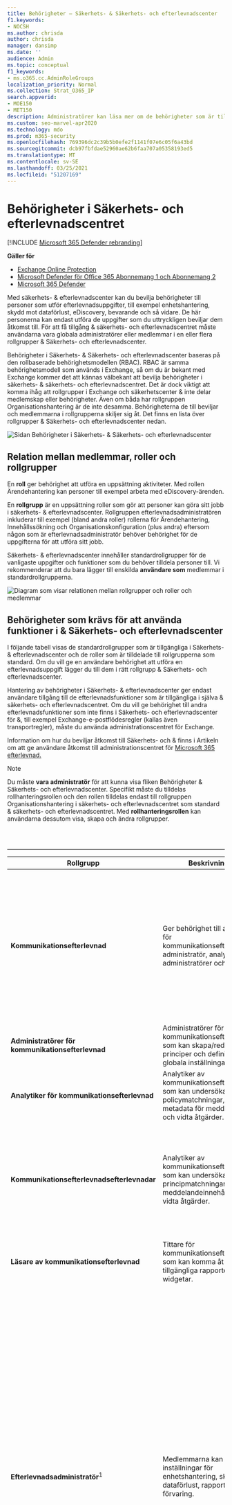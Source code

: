 ```yaml
---
title: Behörigheter – Säkerhets- & Säkerhets- och efterlevnadscenter
f1.keywords:
- NOCSH
ms.author: chrisda
author: chrisda
manager: dansimp
ms.date: ''
audience: Admin
ms.topic: conceptual
f1_keywords:
- ms.o365.cc.AdminRoleGroups
localization_priority: Normal
ms.collection: Strat_O365_IP
search.appverid:
- MOE150
- MET150
description: Administratörer kan läsa mer om de behörigheter som är tillgängliga i Säkerhets- & kompatibilitetscenter i Microsoft 365.
ms.custom: seo-marvel-apr2020
ms.technology: mdo
ms.prod: m365-security
ms.openlocfilehash: 769396dc2c39b5b0efe2f1141f07e6c05f6a43bd
ms.sourcegitcommit: dcb97fbfdae52960ae62b6faa707a05358193ed5
ms.translationtype: MT
ms.contentlocale: sv-SE
ms.lasthandoff: 03/25/2021
ms.locfileid: "51207169"
---
```

# <a name="permissions-in-the-security--compliance-center"></a>Behörigheter i Säkerhets- och efterlevnadscentret

[!INCLUDE [Microsoft 365 Defender rebranding](../includes/microsoft-defender-for-office.md)]

**Gäller för**
- [Exchange Online Protection](exchange-online-protection-overview.md)
- [Microsoft Defender för Office 365 Abonnemang 1 och Abonnemang 2](defender-for-office-365.md)
- [Microsoft 365 Defender](../defender/microsoft-365-defender.md)

Med säkerhets- & efterlevnadscenter kan du bevilja behörigheter till personer som utför efterlevnadsuppgifter, till exempel enhetshantering, skydd mot dataförlust, eDiscovery, bevarande och så vidare. De här personerna kan endast utföra de uppgifter som du uttryckligen beviljar dem åtkomst till. För att få tillgång & säkerhets- och efterlevnadscentret måste användarna vara globala administratörer eller medlemmar i en eller flera rollgrupper & Säkerhets- och efterlevnadscenter.

Behörigheter i Säkerhets- & Säkerhets- och efterlevnadscenter baseras på den rollbaserade behörighetsmodellen (RBAC). RBAC är samma behörighetsmodell som används i Exchange, så om du är bekant med Exchange kommer det att kännas välbekant att bevilja behörigheter i säkerhets- & säkerhets- och efterlevnadscentret. Det är dock viktigt att komma ihåg att rollgrupper i Exchange och säkerhetscenter & inte delar medlemskap eller behörigheter. Även om båda har rollgruppen Organisationshantering är de inte desamma. Behörigheterna de till beviljar och medlemmarna i rollgrupperna skiljer sig åt. Det finns en lista över rollgrupper & Säkerhets- och efterlevnadscenter nedan.

![Sidan Behörigheter i Säkerhets- & Säkerhets- och efterlevnadscenter](../../media/992c20ca-e82e-497c-9c8d-6fab212deb80.png)

## <a name="relationship-of-members-roles-and-role-groups"></a>Relation mellan medlemmar, roller och rollgrupper

En **roll** ger behörighet att utföra en uppsättning aktiviteter. Med rollen Ärendehantering kan personer till exempel arbeta med eDiscovery-ärenden.

En **rollgrupp** är en uppsättning roller som gör att personer kan göra sitt jobb i säkerhets- & efterlevnadscenter. Rollgruppen efterlevnadsadministratören inkluderar till exempel (bland andra roller) rollerna för Ärendehantering, Innehållssökning och Organisationskonfiguration (plus andra) eftersom någon som är efterlevnadsadministratör behöver behörighet för de uppgifterna för att utföra sitt jobb.

Säkerhets- & efterlevnadscenter innehåller standardrollgrupper för de vanligaste uppgifter och funktioner som du behöver tilldela personer till. Vi rekommenderar att du bara lägger till enskilda **användare som** medlemmar i standardrollgrupperna.

![Diagram som visar relationen mellan rollgrupper och roller och medlemmar](../../media/2a16d200-968c-4755-98ec-f1862d58cb8b.png)

## <a name="permissions-needed-to-use-features-in-the-security--compliance-center"></a>Behörigheter som krävs för att använda funktioner i & Säkerhets- och efterlevnadscenter

I följande tabell visas de standardrollgrupper som är tillgängliga i Säkerhets- & efterlevnadscenter och de roller som är tilldelade till rollgrupperna som standard. Om du vill ge en användare behörighet att utföra en efterlevnadsuppgift lägger du till dem i rätt rollgrupp & Säkerhets- och efterlevnadscenter.

Hantering av behörigheter i Säkerhets- & efterlevnadscenter ger endast användare tillgång till de efterlevnadsfunktioner som är tillgängliga i själva & säkerhets- och efterlevnadscentret. Om du vill ge behörighet till andra efterlevnadsfunktioner som inte finns i Säkerhets- och efterlevnadscenter för &, till exempel Exchange-e-postflödesregler (kallas även transportregler), måste du använda administrationscentret för Exchange.

Information om hur du beviljar åtkomst till Säkerhets- och & finns i Artikeln om att ge användare åtkomst till administrationscentret för [Microsoft 365 efterlevnad.](grant-access-to-the-security-and-compliance-center.md)

> [!NOTE]
> Du måste **vara administratör** för att kunna visa fliken Behörigheter & Säkerhets- och efterlevnadscenter. Specifikt måste du tilldelas rollhanteringsrollen och den rollen  tilldelas endast till rollgruppen Organisationshantering i säkerhets- och efterlevnadscentret som standard & säkerhets- och efterlevnadscentret.  Med **rollhanteringsrollen** kan användarna dessutom visa, skapa och ändra rollgrupper.

<br><br>

****

|Rollgrupp|Beskrivning|Tilldelade standardroller|
|---|---|---|
|**Kommunikationsefterlevnad**|Ger behörighet till alla roller för kommunikationsefterlevnad: administratör, analytiker, administratörer och tittare.|Ärendehantering <p> Admin för kommunikationsefterlevnad <p> Analys av kommunikationsefterlevnad <p> Case Management för kommunikationsefterlevnad <p> Undersökning av kommunikationsefterlevnad <p> Visningsprogram för kommunikationsefterlevnad <p> Dataklassificeringsfeedbackleverantör <p> View-Only case|
|**Administratörer för kommunikationsefterlevnad**|Administratörer för kommunikationsefterlevnad som kan skapa/redigera principer och definiera globala inställningar.|Admin för kommunikationsefterlevnad <p> Case Management för kommunikationsefterlevnad|
|**Analytiker för kommunikationsefterlevnad**|Analytiker av kommunikationsefterlevnad som kan undersöka policymatchningar, visa metadata för meddelanden och vidta åtgärder.|Analys av kommunikationsefterlevnad <p> Case Management för kommunikationsefterlevnad|
|**Kommunikationsefterlevnadsefterlevnadar**|Analytiker av kommunikationsefterlevnad som kan undersöka principmatchningar, visa meddelandeinnehåll och vidta åtgärder.|Ärendehantering <p> Analys av kommunikationsefterlevnad <p> Case Management för kommunikationsefterlevnad <p> Undersökning av kommunikationsefterlevnad <p> Dataklassificeringsfeedbackleverantör <p> View-Only case|
|**Läsare av kommunikationsefterlevnad**|Tittare för kommunikationsefterlevnad som kan komma åt tillgängliga rapporter och widgetar.|Case Management för kommunikationsefterlevnad <p> Visningsprogram för kommunikationsefterlevnad|
|**Efterlevnadsadministratör**<sup>1</sup>|Medlemmarna kan hantera inställningar för enhetshantering, skydd mot dataförlust, rapporter och förvaring.|Ärendehantering <p> Efterlevnadsadministratör <p> Efterlevnadssökning <p> Dataklassificeringsfeedbackleverantör <p> Granskare för dataklassificeringsfeedback <p> Enhetshantering <p> Dispositionshantering <p> DLP-efterlevnadshantering <p> Håll ned <p> IB-efterlevnadshantering <p> Hantera aviseringar <p> Organisationskonfiguration <p> RecordManagement <p> Bevarandehantering <p> View-Only granskningsloggar <p> View-Only case <p> View-Only enhetshantering <p> View-Only DLP-efterlevnadshantering <p> View-Only IB-efterlevnadshantering <p> View-Only Hantera aviseringar <p> View-Only mottagare <p> View-Only posthantering <p> View-Only med bevarandehantering|
|**Dataadministratör för efterlevnad**|Medlemmarna kan hantera inställningar för enhetshantering, dataskydd, skydd mot dataförlust, rapporter och förvaring.|Efterlevnadsadministratör <p> Efterlevnadssökning <p> Enhetshantering <p> DLP-efterlevnadshantering <p> Dispositionshantering <p> IB-efterlevnadshantering <p> Hantera aviseringar <p> Organisationskonfiguration <p> RecordManagement <p> Bevarandehantering <p> Administratör för känslighetsetikett <p> View-Only granskningsloggar <p> View-Only enhetshantering <p> View-Only DLP-efterlevnadshantering <p> View-Only IB-efterlevnadshantering <p> View-Only Hantera aviseringar <p> View-Only mottagare <p> View-Only posthantering <p> View-Only med bevarandehantering|
|**Efterlevnadshanterarens administratörer**|Hantera skapande och ändring av mallar.|Efterlevnadshanteraren – administration <p> Utvärdering av Efterlevnadshanteraren <p> Bidrag till Efterlevnadshanteraren <p> Efterlevnadshanteraren Läsare|
|**Utvärderare i Efterlevnadshanteraren**|Skapa utvärderingar, implementera förbättringsåtgärder och uppdatera teststatus för förbättringsåtgärder.|Utvärdering av Efterlevnadshanteraren <p> Bidrag till Efterlevnadshanteraren <p> Efterlevnadshanteraren Läsare|
|**Deltagare i Efterlevnadshanteraren**|Skapa utvärderingar och utför arbete för att implementera förbättringsåtgärder.|Bidrag till Efterlevnadshanteraren <p> Efterlevnadshanteraren Läsare|
|**Läsare av Efterlevnadshanteraren**|Visa allt innehåll i Efterlevnadshanteraren utom administratörsfunktioner.|Efterlevnadshanteraren Läsare|
|**Innehållsvisningsprogram för Innehållsutforskaren**|Visa innehållsfilerna i Innehållsutforskaren.|Visningsprogram för dataklassificeringsinnehåll|
|**Visningsprogram för listor i Innehållsutforskaren**|Visa alla objekt i Innehållsutforskaren endast i listformat.|Visningsprogram för dataklassificeringslista|
|**eDiscovery Manager**|Medlemmar kan utföra sökningar och platsplatser i postlådor, SharePoint Online-webbplatser och OneDrive för företag-platser. Medlemmar kan också skapa och hantera eDiscovery-ärenden, lägga till och ta bort medlemmar i ett ärende, skapa och redigera innehållssökningar kopplade till ett ärende samt komma åt ärendedata i Avancerad eDiscovery. <p> En eDiscovery-administratör är medlem i rollgruppen för eDiscovery-hanteraren som har tilldelats ytterligare behörigheter. Förutom de uppgifter som en eDiscovery-hanterare kan utföra kan en eDiscovery-administratör:<ul><li>Visa alla eDiscovery-ärenden i organisationen.</li><li>Hantera alla eDiscovery-fall när de har lagt till sig själva som medlem i ärendet.</li></ul> <p> Den primära skillnaden mellan en eDiscovery-hanterare och en eDiscovery-administratör är att en eDiscovery-administratör kan komma åt alla fall som visas på sidan **eDiscovery-ärenden** i säkerhets- och &-efterlevnadscentret. En eDiscovery-hanterare kan bara komma åt de ärenden de skapat eller de fall där de är medlemmar. Mer information om hur du gör en användare till eDiscovery-administratör finns i Tilldela [eDiscovery-behörigheter](../../compliance/assign-ediscovery-permissions.md)i säkerhets- & efterlevnadscenter.|Ärendehantering <p> Kommunikation <p> Efterlevnadssökning <p> Insikare <p> Exportera <p> Håll ned <p> Förhandsgranska <p> Granska <p> RMS-dekryptera|
|**Global läsare**|Medlemmar har skrivskyddade åtkomst till rapporter, aviseringar och kan se alla konfigurationer och inställningar.<p> Den största skillnaden mellan Global Reader och Säkerhetsläsare är att en global läsare kan komma åt **konfiguration och inställningar.**|Säkerhetsläsare <p> Känslighetsetikettläsare <p> Vyn Tjänstgranskning <p> View-Only granskningsloggar <p> View-Only enhetshantering <p> View-Only DLP-efterlevnadshantering <p> View-Only IB-efterlevnadshantering <p> View-Only Hantera aviseringar <p> View-Only mottagare <p> View-Only posthantering <p> View-Only med bevarandehantering|
|**Insider-riskhantering**|Använd den här rollgruppen för att hantera insider-riskhantering för organisationen i en enda grupp. Genom att lägga till alla användarkonton för angivna administratörer, analytiker och administratörer kan du konfigurera behörigheter för Insider-riskhantering i en enda grupp. Den här rollgruppen innehåller alla behörighetsroller för Insider-riskhantering. Det här är det enklaste sättet att snabbt komma igång med insider-riskhantering. Det passar bra för organisationer som inte behöver separata behörigheter som definierats för olika användargrupper.|Ärendehantering <p> Insider-riskhanteringsadministratör <p> Insider-riskhanteringsanalys <p> Insider-undersökning av riskhantering <p> View-Only case|
|**Insider-riskhanteringsadministratörer**|Använd den här rollgruppen när du först konfigurerar Insider-riskhantering och senare för att dela upp Insider-riskadministratörer i en definierad grupp. Användare i den här rollgruppen kan skapa, läsa, uppdatera och ta bort principer för insider-riskhantering, globala inställningar och rollgruppstilldelningar.|Ärendehantering <p> Insider-riskhanteringsadministratör <p> View-Only case|
|**Analytiker för hantering av interna risker**|Använd den här gruppen för att tilldela behörigheter till användare som fungerar som insider-riskfallsanalytiker. Användare i den här rollgruppen har åtkomst till alla varningar och mallar för insider-riskhantering, ärenden och meddelanden. De kan inte komma åt Innehållsutforskaren med insiderrisk.|Ärendehantering <p> Insider-riskhanteringsanalys <p> View-Only case|
|**Insider-riskhanteringsgranskningar**|Granskare av Insider-riskhantering som kan visa granskningsloggar för åtgärder som utförts av analytiker, administratörer och administratörer.|Granskning av Insider-riskhantering|
|**Utredare för hantering av interna risker**|Använd den här gruppen för att tilldela behörigheter till användare som ska agera som insider-riskgruppsbehörigheter. Användare i den här rollgruppen kan komma åt alla varningar för insider-riskhantering, ärenden, meddelandemallar och Innehållsutforskaren för alla fall.|Ärendehantering <p> Insider-undersökning av riskhantering <p> View-Only case|
|**IRM-deltagare**|Den här rollgruppen är synlig, men används endast av bakgrundstjänster.|Permanent bidrag till Insider-riskhantering <p> Temporärt bidrag till Insider-riskhantering|
|**MailFlow-administratör**|Medlemmarna kan övervaka och visa information om e-postflödet och rapporter i Säkerhets- & efterlevnadscenter. Globala administratörer kan lägga till vanliga användare i den här gruppen, men om användaren inte är medlem i Exchange-administratörsgruppen har användaren inte åtkomst till Exchange-administratörsrelaterade uppgifter.|View-Only mottagare|
|**Organisationshantering**<sup>1</sup>|Medlemmar kan kontrollera behörigheter för åtkomst till funktioner i Säkerhets- och efterlevnadscenter för & och även hantera inställningar för enhetshantering, skydd mot dataförlust, rapporter och bevarande. <p> Användare som inte är globala administratörer måste vara Exchange-administratörer för att kunna se och vidta åtgärder på enheter som hanteras av Basic Mobility and Security för Microsoft 365 (tidigare kallat Hantering av mobila enheter eller MDM). <p> Globala administratörer läggs automatiskt till som medlemmar i den här rollgruppen.|Granskningsloggar <p> Ärendehantering <p> Efterlevnadsadministratör <p> Efterlevnadssökning <p> Enhetshantering <p> DLP-efterlevnadshantering <p> Håll ned <p> IB-efterlevnadshantering <p> Hantera aviseringar <p> Organisationskonfiguration <p> Karantän <p> RecordManagement <p> Bevarandehantering <p> Rollhantering <p> Sök och rensa <p> Säkerhetsadministratör <p> Säkerhetsläsare <p> Administratör för känslighetsetikett <p> Känslighetsetikettläsare <p> Vyn Tjänstgranskning <p> Tagga deltagare <p> Kodhanteraren <p> Taggläsare <p> View-Only granskningsloggar <p> View-Only enhetshantering <p> View-Only DLP-efterlevnadshantering <p> View-Only IB-efterlevnadshantering <p> View-Only case <p> View-Only Hantera aviseringar <p> View-Only mottagare <p> View-Only posthantering <p> View-Only med bevarandehantering|
|**Karantänadministratör**|Medlemmar kan komma åt alla åtgärder i karantän. Mer information finns i [Hantera meddelanden i karantän och filer som administratör i EOP](manage-quarantined-messages-and-files.md)|Karantän|
|**Hantering av arkivhandlingar**|Medlemmar kan konfigurera alla aspekter av hantering av arkivhandlingar, inklusive bevarandeetiketter och dispositionsgranskningar.|Dispositionshantering <p> RecordManagement <p> Bevarandehantering|
|**Granskare**|Medlemmar kan komma åt granskningsuppsättningar i [Advanced eDiscovery-ärenden.](../../compliance/overview-ediscovery-20.md) Medlemmar i den här rollgruppen kan visa och öppna listan över ärenden på sidan **eDiscovery > Advanced** i Microsoft 365 efterlevnadscenter som de är medlemmar i. När användaren har åtkomst till ett Avancerat eDiscovery-ärende kan de välja Granska-uppsättningar **för** åtkomst till ärendedata. Med den här rollen kan användaren inte förhandsgranska resultatet av en sökning i en samling som är kopplad till ärendet eller utföra andra åtgärder för sökning eller ärendehantering. Medlemmar i den här rollgruppen kan bara komma åt data i en granskningsuppsättning.|Granska|
|**Säkerhetsadministratör**|Medlemmar har åtkomst till ett antal säkerhetsfunktioner i Identity Protection Center, Privileged Identity Management, Övervaka Microsoft 365-tjänstens hälsa och säkerhets- och & efterlevnadscenter. <p> Som standard verkar den här rollgruppen inte ha några medlemmar. Rollen Säkerhetsadministratör från Azure Active Directory tilldelas dock den här rollgruppen. Den här rollgruppen ärver därför funktionerna och medlemskapet för rollen Säkerhetsadministratör från Azure Active Directory. <p> Om du vill hantera behörigheter centralt lägger du till och tar bort gruppmedlemmar i administrationscentret för Azure Active Directory. Mer information finns i Behörigheter [för administratörsroller i Azure Active Directory.](/azure/active-directory/users-groups-roles/directory-assign-admin-roles) Om du redigerar den här rollgruppen i Säkerhets- & efterlevnadscenter (medlemskap eller roller) gäller de ändringarna endast för Säkerhets- & efterlevnadscenter och inte för några andra tjänster. <p> Den här rollgruppen innehåller alla skrivskyddade behörigheter för rollen Säkerhetsläsare, plus ett antal ytterligare administrativa behörigheter för samma tjänster: Azure Information Protection, Identity Protection Center, Privileged Identity Management, Övervaka Microsoft 365-tjänstens hälsa och säkerhets- och & efterlevnadscenter.|Granskningsloggar <p> Enhetshantering <p> DLP-efterlevnadshantering <p> IB-efterlevnadshantering <p> Hantera aviseringar <p> Karantän <p> Säkerhetsadministratör <p> Administratör för känslighetsetikett <p> Tagga deltagare <p> Kodhanteraren <p> Taggläsare <p> View-Only granskningsloggar <p> View-Only enhetshantering <p> View-Only DLP-efterlevnadshantering <p> View-Only IB-efterlevnadshantering <p> View-Only Hantera aviseringar|
|**Säkerhetsoperatör**|Medlemmar kan hantera säkerhetsvarningar och även visa rapporter och inställningar för säkerhetsfunktioner.|Efterlevnadssökning <p> Hantera aviseringar <p> Säkerhetsläsare <p> Tagga deltagare <p> Taggläsare <p> View-Only granskningsloggar <p> View-Only enhetshantering <p> View-Only DLP-efterlevnadshantering <p> View-Only IB-efterlevnadshantering <p> View-Only Hantera aviseringar|
|**Säkerhetsläsare**|Medlemmar har skrivskyddad åtkomst till ett antal säkerhetsfunktioner i Identity Protection Center, Privileged Identity Management, Övervaka Microsoft 365-tjänstens hälsa och säkerhets- & efterlevnadscenter. <p> Som standard verkar den här rollgruppen inte ha några medlemmar. Men rollen Säkerhetsläsare från Azure Active Directory tilldelas till den här rollgruppen. Den här rollgruppen ärver därför funktionerna och medlemskapet för rollen Säkerhetsläsare från Azure Active Directory. <p> Om du vill hantera behörigheter centralt lägger du till och tar bort gruppmedlemmar i administrationscentret för Azure Active Directory. Mer information finns i Behörigheter [för administratörsroller i Azure Active Directory.](/azure/active-directory/users-groups-roles/directory-assign-admin-roles) Om du redigerar den här rollgruppen i Säkerhets- & efterlevnadscenter (medlemskap eller roller) gäller de ändringarna endast för Säkerhets- & efterlevnadscenter och inte för några andra tjänster.|Säkerhetsläsare <p> Känslighetsetikettläsare <p> Taggläsare <p> View-Only enhetshantering <p> View-Only DLP-efterlevnadshantering <p> View-Only IB-efterlevnadshantering <p> View-Only Hantera aviseringar|
|**Tjänstgranskningsanvändare**|Medlemmarna kan komma åt avsnittet Tjänstgranskning i Säkerhets- & Efterlevnadscenter. Tjänstgranskning tillhandahåller rapporter och dokument som beskriver Microsofts säkerhetsrutiner för kunddata som lagras i Microsoft 365. Den tillhandahåller även granskningsrapporter från oberoende tredje part om Microsoft 365. Mer information finns i [Tjänstgranskning i Säkerhets- & Efterlevnadscenter.](../../compliance/service-assurance.md)|Vyn Tjänstgranskning|
|**Övervakande granskning**|Medlemmarna kan skapa och hantera de principer som definierar vilken kommunikation som ska granskas i en organisation. Mer information finns i Konfigurera [principer för kommunikationsefterlevnad för din organisation.](../../compliance/communication-compliance-configure.md)|Övervakande granskningsadministratör|
|

> [!NOTE]
> <sup>1</sup> Den här rollgruppen tilldelar inte medlemmar de behörigheter som krävs för att söka i granskningsloggen eller för att använda rapporter som kan innehålla Exchange-data, till exempel DLP- eller Defender för Office 365-rapporter. En användare måste ha tilldelats behörigheter i Exchange Online för att kunna söka i granskningsloggen eller visa alla rapporter. Det beror på att den underliggande cmdleten som används för att söka i granskningsloggen är en Exchange Online-cmdlet. Globala administratörer kan söka i granskningsloggen och visa alla rapporter eftersom de läggs till automatiskt som medlemmar i rollgruppen Organisationshantering i Exchange Online. Mer information finns i [Söka i granskningsloggen i Säkerhets- & efterlevnadscenter.](../../compliance/search-the-audit-log-in-security-and-compliance.md)

## <a name="roles-in-the-security--compliance-center"></a>Roller i Säkerhets- & Efterlevnadscenter

I följande tabell visas de tillgängliga rollerna och rollgrupperna som de är tilldelade till som standard.

Observera att följande roller inte är tilldelade till rollgruppen Organisationshantering som standard:

- Attack Simulator Admin
- Attack Den här nyttolastförfattaren
- Kommunikation
- Admin för kommunikationsefterlevnad
- Analys av kommunikationsefterlevnad
- Case Management för kommunikationsefterlevnad
- Undersökning av kommunikationsefterlevnad
- Visningsprogram för kommunikationsefterlevnad
- Efterlevnadshanteraren – administration
- Utvärdering av Efterlevnadshanteraren
- Bidrag till Efterlevnadshanteraren
- Efterlevnadshanteraren Läsare
- Insikare
- Visningsprogram för dataklassificeringsinnehåll
- Dataklassificeringsfeedbackleverantör
- Granskare för dataklassificeringsfeedback
- Visningsprogram för dataklassificeringslista
- Dispositionshantering
- Exportera
- Insider-riskhanteringsadministratör
- Insider-riskhanteringsanalys
- Granskning av Insider-riskhantering
- Insider-undersökning av riskhantering
- Permanent bidrag till Insider-riskhantering
- Temporärt bidrag till Insider-riskhantering
- Förhandsgranska
- Granska
- RMS-dekryptera
- Övervakande granskningsadministratör

<br><br>

****

|Roll|Beskrivning|Tilldelningar av standardrollgrupper|
|---|---|---|
|**Attack Simulator Admin**|Används för att skapa och hantera alla aspekter av attack simuleringskampanjer.||
|**Attack Den här nyttolastförfattaren**|Används för att skapa och hantera nyttolaster för attack som kan distribueras av attackadministratören.||
|**Granskningsloggar**|Aktivera och konfigurera granskning för organisationen, visa organisationens granskningsrapporter och exportera rapporterna till en fil.|Organisationshantering <p> Säkerhetsadministratör|
|**Ärendehantering**|Skapa, redigera, ta bort och kontrollera åtkomsten till eDiscovery-ärenden.|Efterlevnad av kommunikation <p> Kommunikationsefterlevnadsefterlevnadar <p> Efterlevnadsadministratör <p>eDiscovery Manager <p> Hantering av insiderrisk <p> Insider-riskhanteringsadministratörer <p> Analytiker för hantering av interna risker <p> Utredare för hantering av interna risker <p> Organisationshantering|
|**Kommunikation**|Hantera all kommunikation med de skvarna som identifieras i ett Avancerat eDiscovery-ärende.  Skapa meddelanden som håller i samtal, håller i påminnelser och eskalerar till hantering. Spåra bekräftelse av aviseringar av samtal och hantera åtkomst till den måstee portal som används av varje vårdnadshavare i ett ärende för att spåra meddelanden för de fall där de identifierats som vårdnadshavare.|eDiscovery Manager|
|**Admin för kommunikationsefterlevnad**|Används för att hantera principer i funktionen kommunikationsefterlevnad.|Efterlevnad av kommunikation <p> Administratörer för kommunikationsefterlevnad|
|**Analys av kommunikationsefterlevnad**|Används för att undersöka och åtgärda meddelandefel i funktionen för kommunikationsefterlevnad. Det går bara att visa metadata för meddelanden.|Efterlevnad av kommunikation <p> Analytiker för kommunikationsefterlevnad <p> Kommunikationsefterlevnadsefterlevnadar|
|**Case Management för kommunikationsefterlevnad**|Används för åtkomst till fall där kommunikationsefterlevnad används.|Efterlevnad av kommunikation <p> Administratörer för kommunikationsefterlevnad <p> Analytiker för kommunikationsefterlevnad <p> Kommunikationsefterlevnadsefterlevnadar <p> Läsare av kommunikationsefterlevnad|
|**Undersökning av kommunikationsefterlevnad**|Används för att utföra undersökning, åtgärder och granska meddelandebrott i funktionen för kommunikationsefterlevnad. Kan visa meddelandemetadata och meddelande.|Efterlevnad av kommunikation <p> Kommunikationsefterlevnadsefterlevnadar|
|**Visningsprogram för kommunikationsefterlevnad**|Används för att komma åt rapporter och widgetar i funktionen för kommunikationsefterlevnad.|Efterlevnad av kommunikation <p> Läsare av kommunikationsefterlevnad|
|**Efterlevnadsadministratör**|Visa och redigera inställningar och rapporter för efterlevnadsfunktioner.|Efterlevnadsadministratör <p> Dataadministratör för efterlevnad <p> Organisationshantering|
|**Efterlevnadshanteraren – administration**|Hantera skapande och ändring av mallar.|Efterlevnadshanterarens administratörer|
|**Utvärdering av Efterlevnadshanteraren**|Skapa utvärderingar, implementera förbättringsåtgärder och uppdatera teststatus för förbättringsåtgärder.|Efterlevnadshanterarens administratörer <p> Utvärderare i Efterlevnadshanteraren|
|**Bidrag till Efterlevnadshanteraren**|Skapa utvärderingar och utför arbete för att implementera förbättringsåtgärder.|Efterlevnadshanterarens administratörer <p> Utvärderare i Efterlevnadshanteraren <p> Deltagare i Efterlevnadshanteraren|
|**Efterlevnadshanteraren Läsare**|Visa allt innehåll i Efterlevnadshanteraren utom administratörsfunktioner.|Efterlevnadshanterarens administratörer <p> Utvärderare i Efterlevnadshanteraren <p> Deltagare i Efterlevnadshanteraren <p> Läsare av Efterlevnadshanteraren|
|**Efterlevnadssökning**|Utför sökningar i postlådor och få en uppskattning av resultaten.|Efterlevnadsadministratör <p> Dataadministratör för efterlevnad <p>eDiscovery Manager <p> Organisationshantering <p> Säkerhetsoperatör|
|**Insikare**|Identifiera och hantera avancerad eDiscovery-ärenden och använd informationen från Azure Active Directory och andra källor för att hitta datakällor som är associerade med godtyckliga personer. Associera andra datakällor, till exempel postlådor, SharePoint-webbplatser och Teams, med biblioteksassistenter i ett ärende.  Skapa ett juridiskt bevarande för de datakällor som är associerade med de associerade biblioteken för att bevara innehåll i ett ärende.|eDiscovery Manager|
|**Visningsprogram för dataklassificeringsinnehåll**|Visa på plats-rendering av filer i Innehållsutforskaren.|Innehållsvisningsprogram för Innehållsutforskaren|
|**Dataklassificeringsfeedbackleverantör**|Gör att du kan ge feedback till klassificerare i Innehållsutforskaren.|Efterlevnad av kommunikation <p> Kommunikationsefterlevnadsefterlevnadar <p> Efterlevnadsadministratör|
|**Granskare för dataklassificeringsfeedback**|Tillåter granskning av feedback från klassificerare i Feedbackutforskaren.|Efterlevnadsadministratör|
|**Visningsprogram för dataklassificeringslista**|Visa listan över filer i Innehållsutforskaren.|Visningsprogram för listor i Innehållsutforskaren|
|**Enhetshantering**|Visa och redigera inställningar och rapporter för funktioner för enhetshantering.|Efterlevnadsadministratör <p> Dataadministratör för efterlevnad <p> Organisationshantering <p> Säkerhetsadministratör|
|**Dispositionshantering**|Kontrollera behörigheter för åtkomst till manuell disposition i Säkerhets- & Efterlevnadscenter.|Efterlevnadsadministratör <p> Dataadministratör för efterlevnad <p> Hantering av arkivhandlingar|
|**DLP-efterlevnadshantering**|Visa och redigera inställningar och rapporter för DLP-principer (Data Loss Prevention).|Efterlevnadsadministratör <p> Dataadministratör för efterlevnad <p> Organisationshantering <p> Säkerhetsadministratör|
|**Exportera**|Exportera postlåde- och webbplatsinnehåll som returneras från sökningar.|eDiscovery Manager|
|**Håll ned**|Placera innehåll i postlådor, webbplatser och gemensamma mappar i en lokal mapp. Vid förvaring lagras en kopia av innehållet på en säker plats. Innehållsägare kan fortfarande ändra eller ta bort det ursprungliga innehållet.|Efterlevnadsadministratör <p>eDiscovery Manager <p> Organisationshantering|
|**IB-efterlevnadshantering**|Visa, skapa, ta bort, ändra och testa informationsbarriärpolicyer.|Efterlevnadsadministratör <p> Dataadministratör för efterlevnad <p> Organisationshantering <p> Säkerhetsadministratör|
|**Insider-riskhanteringsadministratör**|Skapa, redigera, ta bort och kontrollera åtkomsten till Insider-riskhanteringsfunktionen.|Hantering av insiderrisk <p> Insider-riskhanteringsadministratörer|
|**Insider-riskhanteringsanalys**|Få tillgång till alla varningar och mallar för insider-riskhantering, ärenden och meddelanden.|Hantering av insiderrisk <p> Analytiker för hantering av interna risker|
|**Granskning av Insider-riskhantering**|Tillåt visning av Insider Risk-granskningshistorik.|Insider-riskhanteringsgranskningar|
|**Insider-undersökning av riskhantering**|Kom åt alla varningar för Insider-riskhantering, ärenden, meddelandemallar och Innehållsutforskaren för alla fall.|Hantering av insiderrisk <p> Utredare för hantering av interna risker|
|**Permanent bidrag till Insider-riskhantering**|Den här rollgruppen är synlig, men används endast av bakgrundstjänster.|IRM-deltagare|
|**Temporärt bidrag till Insider-riskhantering**|Den här rollgruppen är synlig, men används endast av bakgrundstjänster.|IRM-deltagare|
|**Hantera aviseringar**|Visa och redigera inställningar och rapporter för aviseringar.|Efterlevnadsadministratör <p> Dataadministratör för efterlevnad <p> Organisationshantering <p> Säkerhetsadministratör <p> Säkerhetsoperatör|
|**Organisationskonfiguration**|Köra, visa och exportera granskningsrapporter och hantera efterlevnadsprinciper för DLP, enheter och bevarande.|Efterlevnadsadministratör <p> Dataadministratör för efterlevnad <p> Organisationshantering|
|**Förhandsgranska**|Visa en lista över objekt som returneras från innehållssökningar och öppna varje objekt i listan för att visa dess innehåll.|eDiscovery Manager|
|**Karantän**|Tillåter visning och frisläppning av e-post i karantän.|Karantänadministratör <p> Säkerhetsadministratör <p> Organisationshantering|
|**RecordManagement**|Visa och redigera konfigurationen av funktionen för hantering av arkivhandlingar.|Efterlevnadsadministratör <p> Dataadministratör för efterlevnad <p> Organisationshantering <p> Hantering av arkivhandlingar|
|**Bevarandehantering**|Hantera bevarandeprinciper, bevarandeetiketter och bevarandeprinciper.|Efterlevnadsadministratör <p> Dataadministratör för efterlevnad <p> Organisationshantering <p> Hantering av arkivhandlingar|
|**Granska**|Med den här rollen kan användare få åtkomst till granskningsuppsättningar i avancerade eDiscovery-fall. Användare som har tilldelats den här rollen kan se och öppna listan över ärenden på sidan **eDiscovery > Advanced** i Kompatibilitetscenter för Microsoft 365 som de är medlemmar i. När användaren har åtkomst till ett Avancerat eDiscovery-ärende kan de välja Granska-uppsättningar **för** åtkomst till ärendedata. Med den här rollen kan användaren inte förhandsgranska resultatet av en sökning i en samling som är kopplad till ärendet eller utföra andra åtgärder för sökning eller ärendehantering. Användare med den här rollen kan bara komma åt data i en granskningsuppsättning.|eDiscovery Manager <p> Granskare|
|**RMS-dekryptera**|Dekryptera RMS-skyddat innehåll när du exporterar sökresultat.|eDiscovery Manager|
|**Rollhantering**|Hantera medlemskap i rollgrupper och skapa eller ta bort anpassade rollgrupper.|Organisationshantering|
|**Sök och rensa**|Gör att personer kan massbortta data som matchar villkoren för en innehållssökning.|Organisationshantering|
|**Säkerhetsadministratör**|Visa och redigera konfiguration och rapporter för säkerhetsfunktioner.|Organisationshantering <p> Säkerhetsadministratör|
|**Säkerhetsläsare**|Visa konfiguration och rapporter för säkerhetsfunktioner.|Global läsare <p> Organisationshantering <p> Säkerhetsoperatör <p> Säkerhetsläsare|
|**Administratör för känslighetsetikett**|Visa, skapa, ändra och ta bort känslighetsetiketter.|Dataadministratör för efterlevnad <p> Organisationshantering <p> Säkerhetsadministratör|
|**Känslighetsetikettläsare**|Visa konfiguration och användning av känslighetsetiketter.|Global läsare <p> Organisationshantering <p> Säkerhetsläsare|
|**Vyn Tjänstgranskning**|Ladda ned tillgängliga dokument från avsnittet Tjänstgranskning. Innehållet omfattar oberoende granskning, efterlevnadsdokumentation och förtroenderelaterade riktlinjer för hur du använder Microsoft 365-funktioner för att hantera efterlevnads- och säkerhetsrisker.|Global läsare <p> Organisationshantering <p> Tjänstgranskningsanvändare|
|**Övervakande granskningsadministratör**|Hantera principer för övervakande granskning, inklusive vilka meddelanden som ska granskas och vem som ska göra granskningen.|Övervakande granskning|
|**Tagga deltagare**|Visa och uppdatera medlemskap för befintliga användartaggar.|Organisationshantering <p> Säkerhetsadministratör <p> Säkerhetsoperatör|
|**Kodhanteraren**|Visa, uppdatera, skapa och ta bort användartaggar.|Organisationshantering <p> Säkerhetsadministratör|
|**Taggläsare**|Skrivskyddade åtkomst till befintliga användartaggar.|Säkerhetsläsare|
|**Visningsbaserade granskningsloggar**|Visa och exportera granskningsrapporter. Eftersom dessa rapporter kan innehålla känslig information bör du endast tilldela den här rollen till personer med ett uttryckligt behov av att visa den här informationen.|Efterlevnadsadministratör <p> Dataadministratör för efterlevnad <p> Global läsare <p> Organisationshantering <p> Säkerhetsadministratör <p> Säkerhetsoperatör|
|**Visningsläge**||Efterlevnad av kommunikation <p> Kommunikationsefterlevnadsefterlevnadar <p> Efterlevnadsadministratör <p> Hantering av insiderrisk <p> Insider-riskhanteringsadministratörer <p> Analytiker för hantering av interna risker <p> Insider RiskManagement-projektledare <p> Organisationshantering|
|**Enhetshantering, endast visa**|Visa konfiguration och rapporter för funktionen Enhetshantering.|Efterlevnadsadministratör <p> Dataadministratör för efterlevnad <p> Global läsare <p> Organisationshantering <p> Säkerhetsadministratör <p> Säkerhetsoperatör <p> Säkerhetsläsare|
|**Endast visaDLP-efterlevnadshantering**|Visa inställningar och rapporter för principer för dataförlustskydd (DLP).|Efterlevnadsadministratör <p> Dataadministratör för efterlevnad <p> Global läsare <p> Organisationshantering <p> Säkerhetsadministratör <p> Säkerhetsoperatör <p> Säkerhetsläsare|
|**IB-efterlevnadshantering, endast visa**|Visa konfiguration och rapporter för funktionen Informationsbarriärer.|Efterlevnadsadministratör <p> Dataadministratör för efterlevnad <p> Global läsare <p> Organisationshantering <p> Säkerhetsadministratör <p> Säkerhetsoperatör <p> Säkerhetsläsare|
|**Hantera aviseringar endast i visningsläge**|Visa konfiguration och rapporter för funktionen Hantera aviseringar.|Efterlevnadsadministratör <p> Dataadministratör för efterlevnad <p> Global läsare <p> Organisationshantering <p> Säkerhetsadministratör <p> Säkerhetsoperatör <p> Säkerhetsläsare|
|**Endast visa-mottagare**|Visa information om användare och grupper.|Efterlevnadsadministratör <p> Dataadministratör för efterlevnad <p> Global läsare <p> MailFlow-administratör <p> Organisationshantering|
|**Hantering av endast visa-poster**|Visa konfigurationen av funktionen för hantering av arkivhandlingar.|Efterlevnadsadministratör <p> Dataadministratör för efterlevnad <p> <p> Global läsare <p> Organisationshantering|
|**Hantering av endast visa-bevarande**|Visa konfigurationen av bevarandeprinciper, bevarandeetiketter och bevarandeprinciper.|Efterlevnadsadministratör <p> Dataadministratör för efterlevnad <p> Global administratör <p> Organisationshantering|
|